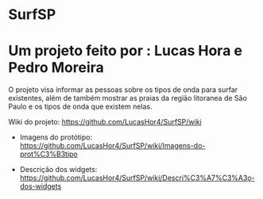 # SurfSP
# Um projeto feito por : Lucas Hora e Pedro Moreira
O projeto visa informar as pessoas sobre os tipos de onda para surfar existentes, 
além de também mostrar as praias da região litoranea de São Paulo e os tipos de onda que existem nelas.

Wiki do projeto:
https://github.com/LucasHor4/SurfSP/wiki

* Imagens do protótipo:
https://github.com/LucasHor4/SurfSP/wiki/Imagens-do-prot%C3%B3tipo

* Descrição dos widgets:
https://github.com/LucasHor4/SurfSP/wiki/Descri%C3%A7%C3%A3o-dos-widgets
